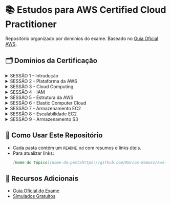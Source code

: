 # 📚 Estudos para AWS Certified Cloud Practitioner

Repositório organizado por domínios do exame. Baseado no [Guia Oficial AWS](https://d1.awsstatic.com/pt_BR/training-and-certification/docs-cloud-practitioner/AWS-Certified-Cloud-Practitioner_Exam-Guide.pdf).

## 🗂 Domínios da Certificação

<details>
  <summary> SESSÂO 1 - Intrudução</summary>

 1. **[Intrudução](sessao1-Introducaohttps://github.com/Marcos-Ramoss/aws-cloud-practitioner)**  

</details> 

<details>
  <summary> SESSÂO 2 - Plataforma da AWS</summary>

</details> 

<details>
  <summary> SESSÂO 3 - Cloud Computing</summary>

 1. **[Conceitos Fundamentais de Cloud Computing](sessao3-conceito-CloudComputinghttps://github.com/Marcos-Ramoss/aws-cloud-practitioner)** 
 2. **[Conceitos Tipos de Cloud Computing com Exemplos](sessao3-conceito-CloudComputing/resumo-detalhado.md)**
 3. **[Conceitos  Planos de Suporte AWS](sessao3-conceito-CloudComputing/suporte.md)** 

</details> 

<details>
  <summary> SESSÂO 4 - IAM</summary>

 1. **[Conceito IAM](Sessao%204%20-%20Conceitos/Conceito%20IAM.md)**  
 2. **[Conceito IAM User](Sessao%204%20-%20Conceitos/Conceito%20IAM_USUARIO.md)**
 3. **[Conceito IAM Group](Sessao%204%20-%20Conceitos/Conceito%20IAM_GROUP.md)**  
 4. **[Conceito IAM AWS ORAGAZATION](Sessao%204%20-%20Conceitos/Conceito%20AWS_Organization.md)**
 5. **[Conceito IAM Indentity Center](Sessao%204%20-%20Conceitos/Conceito%20%20IAM%20Identity%20Cente.md)**     
 6. **[Conceito IAM CloudShell e CLI](Sessao%204%20-%20Conceitos/Conceito%20CloudShell%20e%20CLI.md)**     
 7. **[Conceito IAM Politica de Senha](Sessao%204%20-%20Conceitos/Conceito%20de%20Politica%20de%20senha.md)** 
 8. **[Conceito IAM MFA](Sessao%204%20-%20Conceitos/Conceito%20MFA.md)** 
 9. **[Conceito IAM Access Key e SDK](Sessao%204%20-%20Conceitos/Conceito%20Access%20Key%20e%20SDK.md)** 
 10. **[Conceito IAM Access Key e SDK](Sessao%204%20-%20Conceitos/Conceito%20IAM%20Credential%20Report%20e%20Access%20Advisor.md)** 

</details> 


<details>
  <summary> SESSÂO 5 - Estrutura da AWS</summary>

 1. **[Conceito Infraestrutura Global da AWS](Sessao%205%20-%20Estrutura%20da%20AWS/Conceito%20Infraestrutura%20Global%20da%20AWS.md)** 
 2. **[Conceito AWS Shared Responsibility Model](Sessao%205%20-%20Estrutura%20da%20AWS/Conceito%20AWS%20Shared%20Responsibility%20Model.md)**

</details>

<details>
  <summary> SESSÂO 6 - Elastic Computer Cloud</summary>

 1. **[Conceito EC2](Sessao%206%20-%20Elastic%20Compute%20Cloud/Conceito%20EC2%20AWS.md)**
 2. **[Conceito Tipos EC2](Sessao%206%20-%20Elastic%20Compute%20Cloud/Conceito%20Tipos%20de%20EC2%20AWS.md)**       
 3. **[Modelos de Preços EC2](Sessao%206%20-%20Elastic%20Compute%20Cloud/Conceito%20Modelos%20de%20Preços%20EC2.md)**
 4. **[Conceito Security Groups EC2](Sessao%206%20-%20Elastic%20Compute%20Cloud/Conceito%20Security%20Groups%20EC2.md)**

</details>

<details>
  <summary> SESSÂO 7 - Armazenamento EC2</summary>

 1. **[Conceito EBS](Sessao%207%20-%20Armazenamento%20EC2/Conceito%20EBS%20AWS.md)**
 2. **[Conceito Tipos EBS](Sessao%207%20-%20Armazenamento%20EC2/Conceito%20Tipos%20EBS.md)**
 3. **[Conceito Valores EBS](Sessao%207%20-%20Armazenamento%20EC2/Conceito%20Valores%20EBS.md)**
 4. **[Conceito  Conceito Discos EBS](Sessao%207%20-%20Armazenamento%20EC2/Conceito%20Discos%20EBS.md)**
 5. **[Conceito AMI Customizada](Sessao%207%20-%20Armazenamento%20EC2/Conceito%20AMI%20Customizada.md)**
 6. **[Conceito AMI Customizada](Sessao%207%20-%20Armazenamento%20EC2/Conceito%20AMI%20Customizada.md)**
 7. **[Conceito EFS](Sessao%207%20-%20Armazenamento%20EC2/Conceito%20EFS%20AWS.md)**
 8. **[Conceito FSx](Sessao%207%20-%20Armazenamento%20EC2/Conceito%20FSx%20AWS.md)**

</details>  

<details>
  <summary> SESSÂO 8 - Escalabilidade EC2</summary>

 1. **[Conceito Escalabilidade EC2](Sessao%208%20-%20Escalabilidade%20EC2/Conceito%20Escalabilidade%20EC2.md)**
 2. **[Conceito Elasticidade EC2](Sessao%208%20-%20Escalabilidade%20EC2/Conceito%20Elasticidade%20EC2.md)**
 3. **[Conceito Disponibilidade EC2](Sessao%208%20-%20Escalabilidade%20EC2/Conceito%20Disponibilidade%20EC2.md)**
 4. **[Conceito AutoScaling EC2](Sessao%208%20-%20Escalabilidade%20EC2/Conceito%20AutoScaling%20EC2.md)**
 5. **[Conceito ELB](Sessao%208%20-%20Escalabilidade%20EC2/Conceito%20ELB%20AWS.md)**

</details> 


<details>
  <summary> SESSÂO 9 - Armazenamento S3 </summary>

 1. **[Conceito S3 AWS](Sessao%209%20-%20Armazenamento%20S3/Conceito%20S3%20AWS.md)**
 2. **[Conceito Valores S3 AWS](Sessao%209%20-%20Armazenamento%20S3/Conceito%20Valores%20S3%20AWS.md)**
 3. **[Conceito Bucket S3 AWS](Sessao%209%20-%20Armazenamento%20S3/Conceito%20Bucket%20S3%20AWS.md)**
 4. **[Conceito Replicação Bucket S3 AWS](Sessao%209%20-%20Armazenamento%20S3/Conceito%20Replicação%20S3%20AWS.md)**
 5. **[Conceito Classes S3 AWS](Sessao%209%20-%20Armazenamento%20S3/Conceito%20Classes%20S3%20AWS.md)**
 6. **[Conceito Versionamento S3 AWS](Sessao%209%20-%20Armazenamento%20S3/Conceito%20Versionamento%20S3%20AWS.md)**
 7. **[Conceito Storage Gateway S3 AWS](Sessao%209%20-%20Armazenamento%20S3/Conceito%20Storage%20Gateway%20S3%20AWS.md)**
 8. **[Conceito Criptografia S3 AWS](Sessao%209%20-%20Armazenamento%20S3/Conceito%20Criptografia%20S3%20AWS.md)**
 9. **[Conceito Familia Snow AWS](Sessao%209%20-%20Armazenamento%20S3/Conceito%20Familia%20Snow%20AWS.md)**

</details> 

## 🚀 Como Usar Este Repositório
- Cada pasta contém um `README.md` com resumos e links úteis.
- Para atualizar links:  
  ```markdown
  [Nome do Tópico](nome-da-pastahttps://github.com/Marcos-Ramoss/aws-cloud-practitioner)
  ```

## 🔗 Recursos Adicionais
- [Guia Oficial do Exame](https://aws.amazon.com/pt/certification/certified-cloud-practitioner/)
- [Simulados Gratuitos](https://www.exampro.co/clf-c01/)